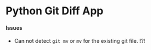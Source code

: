 # Python Git Diff App

#### Issues
- Can not detect `git mv` or `mv` for the existing git file. !?! 

